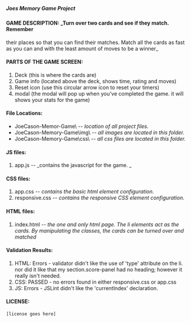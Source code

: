 ##### Joes Memory Game Project

#### GAME DESCRIPTION: _Turn over two cards and see if they match. Remember
their places so that you can find their matches. Match all the cards as fast as
you can and with the least amount of moves to be a winner_

#### PARTS OF THE GAME SCREEN: ####
  1. Deck (this is where the cards are)
  2. Game info (located above the deck, shows time, rating and moves)
  3. Reset icon (use this circular arrow icon to reset your timers)
  4. modal (the modal will pop up when you've completed the game. it will shows
     your stats for the game)

#### File Locations:
- JoeCason-Memor-Game\ --  _location of all project files._
- JoeCason-Memory-Game\img\  --  _all images are located in this folder._
- JoeCason-Memory-Game\css\ -- _all css files are located in this folder._

#### JS files:
  1. app.js -- _contains the javascript for the game. _

#### CSS files:
  1. app.css -- _contains the basic html element configuration._
  2. responsive.css -- _contains the responsive CSS element configuration._

#### HTML files:
  1. index.html -- _the one and only html page. The li elements act as the
  cards. By manipulating the classes, the cards can be turned over and matched_

#### Validation Results:
  1. HTML: Errors - validator didn't like the use of 'type' attribute on the li.
  nor did it like that my section.score-panel had no heading; however it really
  isn't needed.
  2. CSS: PASSED - no errors found in either responsive.css or app.css
  3. JS: Errors - JSLint didn't like the 'currentIndex' declaration.
#### LICENSE:
`[license goes here]`
